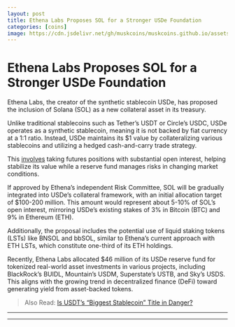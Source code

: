 ```yaml
---
layout: post
title: Ethena Labs Proposes SOL for a Stronger USDe Foundation
categories: [coins]
image: https://cdn.jsdelivr.net/gh/muskcoins/muskcoins.github.io/assets/images/telegram-game-logo.png
---
```

# Ethena Labs Proposes SOL for a Stronger USDe Foundation
Ethena Labs, the creator of the synthetic stablecoin USDe, has proposed the inclusion of Solana (SOL) as a new collateral asset in its treasury. 

Unlike traditional stablecoins such as Tether’s USDT or Circle’s USDC, USDe operates as a synthetic stablecoin, meaning it is not backed by fiat currency at a 1:1 ratio. Instead, USDe maintains its $1 value by collateralizing various stablecoins and utilizing a hedged cash-and-carry trade strategy. 

This [involves](https://gov.ethenafoundation.com/t/proposal-onboard-sol-as-a-usde-backing-asset/232) taking futures positions with substantial open interest, helping stabilize its value while a reserve fund manages risks in changing market conditions.

If approved by Ethena’s independent Risk Committee, SOL will be gradually integrated into USDe’s collateral framework, with an initial allocation target of $100-200 million. This amount would represent about 5-10% of SOL’s open interest, mirroring USDe’s existing stakes of 3% in Bitcoin (BTC) and 9% in Ethereum (ETH).

Additionally, the proposal includes the potential use of liquid staking tokens (LSTs) like BNSOL and bbSOL, similar to Ethena’s current approach with ETH LSTs, which constitute one-third of its ETH holdings.

Recently, Ethena Labs allocated $46 million of its USDe reserve fund for tokenized real-world asset investments in various projects, including BlackRock’s BUIDL, Mountain’s USDM, Superstate’s USTB, and Sky’s USDS. This aligns with the growing trend in decentralized finance (DeFi) toward generating yield from asset-backed tokens. 

> Also Read: [Is USDT’s “Biggest Stablecoin” Title in Danger?](https://www.cryptotimes.io/2024/10/07/is-usdts-biggest-stablecoin-title-in-danger/)

* * *

* * *